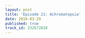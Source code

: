 ```yaml
---
layout: post
title: 'Episode 21: Achromatopsia'
date: 2016-03-29
published: true
track_id: 232672828
---
```

<div class='list post-player' track='{{page.track_id}}'></div>